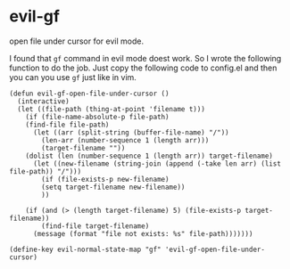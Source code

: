 # evil-gf

open file under cursor for evil mode.

I found that `gf` command in evil mode doest work. So I wrote the following function
to do the job. Just copy the following code to config.el and then you can you use `gf`
just like in vim.

    (defun evil-gf-open-file-under-cursor ()
      (interactive)
      (let ((file-path (thing-at-point 'filename t)))
        (if (file-name-absolute-p file-path)
        (find-file file-path)
          (let ((arr (split-string (buffer-file-name) "/"))
            (len-arr (number-sequence 1 (length arr)))
            (target-filename ""))
        (dolist (len (number-sequence 1 (length arr)) target-filename)
          (let ((new-filename (string-join (append (-take len arr) (list file-path)) "/")))
            (if (file-exists-p new-filename)
            (setq target-filename new-filename))
            ))

        (if (and (> (length target-filename) 5) (file-exists-p target-filename))
            (find-file target-filename)
          (message (format "file not exists: %s" file-path)))))))

    (define-key evil-normal-state-map "gf" 'evil-gf-open-file-under-cursor)
